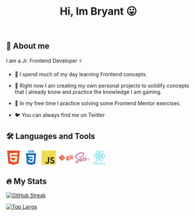 <h1 align="center">Hi, Im Bryant 😛</h1>

<img src="https://komarev.com/ghpvc/?username=veD-tnayrB&style=flat-square&color=blue" alt=""/>

<h2>🧐 About me</h2>
<p>I am a Jr. Frontend Developer ⚡</p>

- <p>🎈 I spend much of my day learning Frontend concepts.</p>
- <p>🤠 Right now I am creating my own personal projects to solidify concepts that I already know and practice the knowledge I am gaining.</p>
- <p>💜 In my free time I practice solving some Frontend Mentor exercises.</p>
- <p>🐦 You can always find me on Twitter</p>

<h2>🛠 Languages and Tools</h2>

<div>
    <img src="https://github.com/devicons/devicon/blob/master/icons/html5/html5-original.svg" title="HTML5" alt="HTML" width="40" height="40" margin="0 2px" />&nbsp;
  <img src="https://github.com/devicons/devicon/blob/master/icons/css3/css3-plain-wordmark.svg" title="CSS3" alt="CSS" width="40" height="40"/>&nbsp;
  <img src="https://github.com/devicons/devicon/blob/master/icons/javascript/javascript-original.svg" title="JavaScript" alt="JavaScript" width="40" height="40"/>&nbsp;
  <img src="https://github.com/devicons/devicon/blob/master/icons/git/git-plain-wordmark.svg" title="Git" alt="Git" width="40" height="40"/>
  <img src="https://github.com/devicons/devicon/blob/master/icons/sass/sass-original.svg" title="SASS" alt="SASS" width="40" height="40"/>&nbsp;
  <img src="https://github.com/devicons/devicon/blob/master/icons/react/react-original-wordmark.svg" title="React" alt="React" width="40" height="40"/>&nbsp;


</div>

<h2>🔥 My Stats</h2>

[![GitHub Streak](http://github-readme-streak-stats.herokuapp.com?user=veD-tnayrB&theme=dark&background=000000)](https://git.io/streak-stats)

[![Top Langs](https://github-readme-stats.vercel.app/api/top-langs/?username=veD-tnayrB&layout=compact&theme=vision-friendly-dark)](https://github.com/anuraghazra/github-readme-stats)

